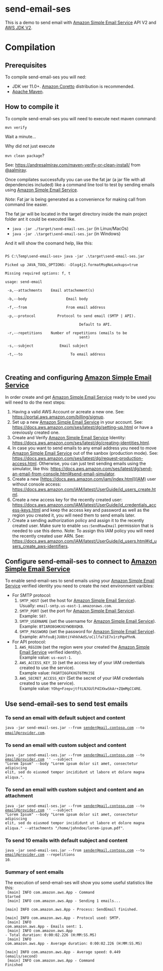 # send-email-ses
This is a demo to send email with [Amazon Simple Email Service](https://aws.amazon.com/ses/) API V2 and [AWS JDK V2](https://sdk.amazonaws.com/java/api/latest/software/amazon/awssdk/services/sesv2/package-summary.html).

# Compilation
## Prerequisites
To compile send-email-ses you will ned:
- JDK ver 11.0+. [Amazon Coretto](https://aws.amazon.com/corretto/) distribution is recommended.
- [Apache Maven](https://maven.apache.org/).
## How to compile it
To compile send-email-ses you will need to execute next maven command:

<code>mvn verify</code></br>

Wait a minute...

Why did not just execute

<code>mvn clean package</code>?

See: https://andresalmiray.com/maven-verify-or-clean-install/ from [@aalmiray](https://twitter.com/aalmiray).

Once compilates successfully you can use the fat jar (a jar file with all dependencies included) like a command line tool to test by sending emails using  [Amazon Simple Email Service](https://aws.amazon.com/ses/).

*Note*: Fat jar is being generated as a convenience for making call from command line easier.

The fat jar will be located in the target directory inside the main project folder ant it could be executed like.
- <code>java -jar ./target/send-email-ses.jar</code> (in Linux/MacOs)
- <code>java -jar .\target\send-email-ses.jar</code> (in Windows)

And it will show the coomand help, like this:

<code>
PS C:\Temp\send-email-ses> java -jar .\target\send-email-ses.jar</br>
Picked up JAVA_TOOL_OPTIONS: -Dlog4j2.formatMsgNoLookups=true</br>
Missing required options: f, t</br>
usage: send-email</br>
 -a,--attachments <attachments>   Email attachement(s)</br>
 -b,--body <body>                 Email body</br>
 -f,--from <from>                 From email address</br>
 -p,--protocol <protocol>         Protocol to send email (SMTP | API).</br>
                                  Default to API.</br>
 -r,--repetitions <repetitions>   Number of repetitions (emails to be
                                  sent)</br>
 -s,--subject <subject>           Email subject</br>
 -t,--to <to>                     To email address</br>
 </code>

## Creating and configuring [Amazon Simple Email Service](https://aws.amazon.com/ses/)
In order create and get [Amazon Simple Email Service](https://aws.amazon.com/ses/)  ready to be used you will need to do the next steps:
1. Having a valid AWS Account or acreate a new one. See: https://portal.aws.amazon.com/billing/signup.
2. Set up a new [Amazon Simple Email Service](https://aws.amazon.com/ses/) in your account. See: https://docs.aws.amazon.com/ses/latest/dg/setting-up.html or have a oreviously created one.
3. Create and Verify [Amazon Simple Email Service](https://aws.amazon.com/ses/) Identity: https://docs.aws.amazon.com/ses/latest/dg/creating-identities.html.
4. In case you want to send emails to any email address you need to move [Amazon Simple Email Service](https://aws.amazon.com/ses/) out of the sanbox (production mode). See: https://docs.aws.amazon.com/ses/latest/dg/request-production-access.html. Otherwise, you can just test sending emails using the simulator, like this: https://docs.aws.amazon.com/ses/latest/dg/send-an-email-from-console.html#send-email-simulator.
5. Create a new [https://docs.aws.amazon.com/iam/index.html](IAM) user without console access: https://docs.aws.amazon.com/IAM/latest/UserGuide/id_users_create.html.
6. Create a new access key for the recently created user: https://docs.aws.amazon.com/IAM/latest/UserGuide/id_credentials_access-keys.html and keep the access key and password as well as the region you created it, you will need them to send emails later.
7. Create a sending authorization policy and assign it to the recently created user. Make sure to enable <code>ses:SendRawEmail</code> permission that is needed to use this demo. Note: To assign this IAM policy you will need the recently created user ARN. See: https://docs.aws.amazon.com/IAM/latest/UserGuide/id_users.html#id_users_create_aws-identifiers.

## Configure send-email-ses to connect to [Amazon Simple Email Service](https://aws.amazon.com/ses/)
To enable send-email-ses to send emails using your [Amazon Simple Email Service](https://aws.amazon.com/ses/) verified identity you need to create the next environment varibles:
- For SMTP protocol:
    1. <code>SMTP_HOST</code> (set the host for [Amazon Simple Email Service](https://aws.amazon.com/ses/)). </br>Usually: <code>email-smtp.us-east-1.amazonaws.com</code>.
    2. <code>SMTP_PORT</code> (set the port for [Amazon Simple Email Service](https://aws.amazon.com/ses/)). </br>Example: <code>587</code>.
    3. <code>SMTP_USERNAME</code> (set the username for [Amazon Simple Email Service](https://aws.amazon.com/ses/)). </br>Example: <code>BTIARO8GHKXGYWOBXQKB</code>.
    4. <code>SMTP_PASSWORD</code> (set the password for [Amazon Simple Email Service](https://aws.amazon.com/ses/)). </br>Example: <code>AFhfouBjJU8btiY4hkhAdS/oCilfa7iE7x1rzPqaPhnN</code>.
- For API protocol:
  1. <code>AWS_REGION</code> (set the region were your created the [Amazon Simple Email Service](https://aws.amazon.com/ses/) verified identity). </br>Example value: <code>us-east-1</code>.
  2. <code>AWS_ACCESS_KEY_ID</code> (set the access key of your IAM credentials created to use the service). </br>Example value: <code>FKGRTI6GFKXGT6TMVJ5E</code>
  3. <code>AWS_SECRET_ACCESS_KEY</code> (Set the secret of your IAM credentials created to use the service). </br>Example value: <code>YOhg+FzepvjtftLNJGUlP4IXkwSkAr+ZQmMgCC4RE</code>.

## Use send-email-ses to send test emails

### To send an email with default subject and content
<code>java -jar send-email-ses.jar --from sender@mail.contoso.com --to email@provider.com</code>.</br>

### To send an email with custom subject and content
<code>java -jar send-email-ses.jar --from sender@mail.contoso.com --to email@provider.com '' --subject "Lorem Ipsum" --body "Lorem ipsum dolor sit amet, consectetur adipiscing elit, sed do eiusmod tempor incididunt ut labore et dolore magna aliqua."</code>.</br>

### To send an email with custom subject and content and an attachment
<code>java -jar send-email-ses.jar --from sender@mail.contoso.com --to email@provider.com '' --subject "Lorem Ipsum" --body "Lorem ipsum dolor sit amet, consectetur adipiscing elit, sed do eiusmod tempor incididunt ut labore et dolore magna aliqua." --attachments "/home/johndoe/lorem-ipsum.pdf"</code>.</br>

### To send 10 emails with default subject and content
<code>java -jar send-email-ses.jar --from sender@mail.contoso.com --to email@provider.com --repetitions 10</code>.</br>

### Summary of sent emails
The execution of send-email-ses will show you some useful statistics like this:</br>
<code>
[main] INFO com.amazon.aws.App - Command Started</br>
[main] INFO com.amazon.aws.App - Sending 1 emails...</br>
[main] INFO com.amazon.aws.App - Process: SendEmail finished.</br>
[main] INFO com.amazon.aws.App - Protocol used: SMTP.</br>
[main] INFO com.amazon.aws.App - Emails sent: 1.</br>
[main] INFO com.amazon.aws.App - Total duration: 0:00:02.226 (H:MM:SS.MS)</br>
[main] INFO com.amazon.aws.App - Average duration: 0:00:02.226 (H:MM:SS.MS)</br>
[main] INFO com.amazon.aws.App - Average speed: 0.449 (emails/second)</br>
[main] INFO com.amazon.aws.App - Command Finished</br>
</code>
